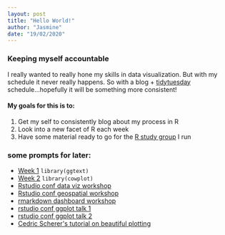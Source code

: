```yaml
---
layout: post
title: "Hello World!"
author: "Jasmine"
date: "19/02/2020"
---
```


### Keeping myself accountable
I really wanted to really hone my skills in data visualization. But with my schedule it never really happens. So with a blog + [tidytuesday](https://github.com/rfordatascience/tidytuesday) schedule...hopefully it will be something more consistent!

#### My goals for this is to:

1. Get my self to consistently blog about my process in R
2. Look into a new facet of R each week
3. Have some material ready to go for the [R study group](https://github.com/UBC-R-Study-group/studyGroup) I run

### some prompts for later:
- [Week 1]() `library(ggtext)`
- [Week 2]() `library(cowplot)`
- [Rstudio conf data viz workshop](https://github.com/rstudio-conf-2020/dataviz)
- [Rstudio conf geospatial workshop](https://github.com/rstudio-conf-2020/geospatial)
- [rmarkdown dashboard workshop](https://github.com/rstudio-conf-2020/rmarkdown-dashboard)
- [rstudio conf ggplot talk 1](https://www.danaseidel.com/rstudioconf2020#1)
- [rstudio conf ggplot talk 2](paleolimbot/rstudioconf2020)
- [Cedric Scherer's tutorial on beautiful plotting](https://cedricscherer.netlify.com/2019/08/05/a-ggplot2-tutorial-for-beautiful-plotting-in-r/)